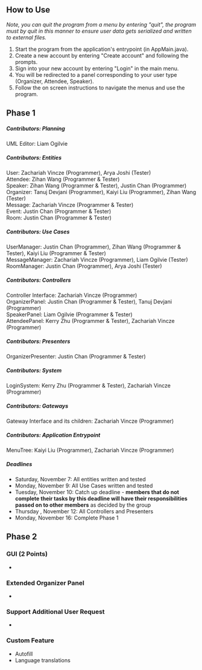 ## How to Use ##
*Note, you can quit the program from a menu by entering "quit", the program
must by quit in this manner to ensure user data gets serialized and written to
external files.*
1. Start the program from the application's entrypoint (in AppMain.java).
2. Create a new account by entering "Create account" and following the prompts.
3. Sign into your new account by entering "Login" in the main menu.
4. You will be redirected to a panel corresponding to your user type (Organizer,
Attendee, Speaker).
5. Follow the on screen instructions to navigate the menus and use the program.

## Phase 1

##### Contributors: Planning #####
UML Editor: Liam Ogilvie

##### Contributors: Entities #####  
User: Zachariah Vincze (Programmer), Arya Joshi (Tester) \
Attendee: Zihan Wang (Programmer & Tester) \
Speaker: Zihan Wang (Programmer & Tester), Justin Chan (Programmer)\
Organizer: Tanuj Devjani (Programmer), Kaiyi Liu (Programmer), Zihan Wang (Tester) \
Message: Zachariah Vincze (Programmer & Tester) \
Event: Justin Chan (Programmer & Tester) \
Room: Justin Chan (Programmer & Tester) 

##### Contributors: Use Cases #####
UserManager: Justin Chan (Programmer), Zihan Wang (Programmer & Tester),  Kaiyi Liu (Programmer & Tester) \
MessageManager: Zachariah Vincze (Programmer), Liam Ogilvie (Tester) \
RoomManager: Justin Chan (Programmer), Arya Joshi (Tester)

##### Contributors: Controllers #####
Controller Interface: Zachariah Vincze (Programmer) \
OrganizerPanel: Justin Chan (Programmer & Tester), Tanuj Devjani (Programmer) \
SpeakerPanel: Liam Ogilvie (Programmer & Tester) \
AttendeePanel: Kerry Zhu (Programmer & Tester), Zachariah Vincze (Programmer)

##### Contributors: Presenters #####
OrganizerPresenter: Justin Chan (Programmer & Tester) 

##### Contributors: System #####
LoginSystem: Kerry Zhu (Programmer & Tester), Zachariah Vincze (Programmer)

##### Contributors: Gateways #####
Gateway Interface and its children: Zachariah Vincze (Programmer)

##### Contributors: Application Entrypoint
MenuTree: Kaiyi Liu (Programmer), Zachariah Vincze (Programmer)

##### Deadlines #####  
 - Saturday, November 7: All entities written and tested
 - Monday, November 9: All Use Cases written and tested
 - Tuesday, November 10: Catch up deadline - **members that do not complete their tasks by this deadline will have their responsibilities passed on to other members** as decided by the group
 - Thursday , November 12: All Controllers and Presenters
 - Monday, November 16: Complete Phase 1
 
## Phase 2
### GUI (2 Points)
- 
### Extended Organizer Panel
- 
### Support Additional User Request
- 
### Custom Feature
- Autofill
- Language translations
